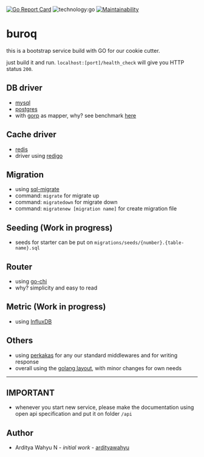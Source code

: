 [![Go Report Card](https://goreportcard.com/badge/github.com/kitabisa/buroq)](https://goreportcard.com/report/github.com/kitabisa/buroq)
![technology:go](https://img.shields.io/badge/technology-go-blue.svg)
[![Maintainability](https://api.codeclimate.com/v1/badges/b6e84c6b2bb2a819b198/maintainability)](https://codeclimate.com/github/kitabisa/buroq/maintainability)

# buroq

this is a bootstrap service build with GO for our cookie cutter.

just build it and run. `localhost:[port]/health_check` will give you HTTP status `200`.

## DB driver

* [mysql](https://github.com/go-sql-driver/mysql)
* [postgres](https://github.com/lib/pq)
* with [gorp](https://github.com/go-gorp/gorp) as mapper, why? see benchmark [here](https://github.com/volatiletech/sqlboiler/blob/master/README.md)

## Cache driver

* [redis](https://redis.io)
* driver using [redigo](https://github.com/gomodule/redigo)

## Migration

* using [sql-migrate](https://github.com/rubenv/sql-migrate)
* command: `migrate` for migrate up
* command: `migratedown` for migrate down
* command: `migratenew [migration name]` for create migration file

## Seeding (Work in progress)

* seeds for starter can be put on `migrations/seeds/{number}.{table-name}.sql`

## Router

* using [go-chi](https://github.com/go-chi/chi)
* why? simplicity and easy to read

## Metric (Work in progress)

* using [InfluxDB](https://www.influxdata.com)

## Others

* using [perkakas](https://github.com/kitabisa/perkakas) for any our standard middlewares and for writing response
* overall using the [golang layout](https://github.com/golang-standards/project-layout), with minor changes for own needs

---

## IMPORTANT

* whenever you start new service, please make the documentation using open api specification and put it on folder `/api`

## Author

* Arditya Wahyu N - *initial work* - [ardityawahyu](https://github.com/ardityawahyu)
